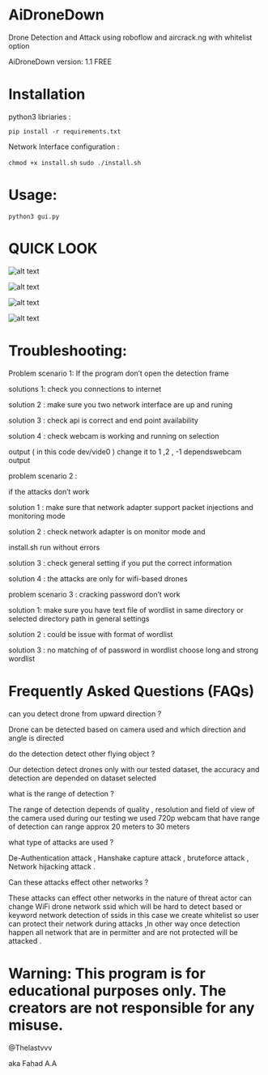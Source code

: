 # AiDroneDown
Drone Detection and Attack using roboflow and aircrack.ng with whitelist option


AiDroneDown version: 1.1 FREE 

# Installation 
python3 libriaries :

`pip install -r requirements.txt`

Network Interface configuration :


`chmod +x install.sh`
`sudo ./install.sh`

# Usage:
`python3 gui.py`

# QUICK LOOK

![alt text](gui1.png "Title")


![alt text](gui2.png "Title")


![alt text](white.png "Title")


![alt text](attacks.png "Title")


# Troubleshooting:
 Problem scenario 1:
 If the program don’t open the detection frame 

solutions 1: check you connections to internet 

solution 2 : make sure you two network interface are up and 
runing

 solution 3 : check api is correct and end point availability 
 
solution 4 : check webcam is working and running on selection 

output ( in this code dev/vide0 ) change it to 1 ,2 , -1 dependswebcam output
 
 problem scenario 2 :
 
 if the attacks don’t work
 
 solution 1 : make sure that network adapter support packet injections and monitoring mode
 
 solution 2 : check network adapter is on monitor mode and 
 
install.sh run without errors

 solution 3 : check general setting if you put the correct information
 
 solution 4 : the attacks are only for wifi-based drones
 
 problem scenario 3 :
 cracking password don’t work
 
 solution 1: make sure you have text file of wordlist in same directory or selected directory path in general settings
 
 solution 2 : could be issue with format of wordlist
 
 solution 3 : no matching of of password in wordlist choose long and strong wordlist
 


# Frequently Asked Questions (FAQs)
 can you detect drone from upward direction ?
 
 Drone can be detected based on camera used and which direction 
and angle is directed 

do the detection detect other flying object ?

 Our detection detect drones only with our tested dataset, the 
accuracy and detection are depended on dataset selected 

what is the range of detection ?

 The range of detection depends of quality , resolution and field
 of view of the camera used during our testing we used 720p webcam that have range of 
detection can range approx 20 meters to 30 meters

 what type of attacks are used ?
 
 De-Authentication attack , Hanshake capture attack , bruteforce 
attack , Network hijacking attack .

 Can these attacks effect other networks ?
 
 These attacks can effect other networks in the nature of threat 
actor can change WiFi drone network ssid which will be hard to 
detect based or keyword network detection of ssids in this case 
we create whitelist so user can protect their network during 
attacks ,In other way once detection happen all network that are
 in permitter and are not protected will be attacked .



 # Warning: This program is for educational purposes only. The creators are not responsible for any misuse.

 
@Thelastvvv

aka Fahad A.A
